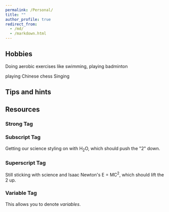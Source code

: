 ```yaml
---
permalink: /Personal/
title: ""
author_profile: true
redirect_from: 
  - /md/
  - /markdown.html
---
```


## Hobbies

Doing aerobic exercises like swimming, playing badminton<br>

playing Chinese chess
Singing

## Tips and hints



## Resources



### Strong Tag


### Subscript Tag

Getting our science styling on with H<sub>2</sub>O, which should push the "2" down.

### Superscript Tag

Still sticking with science and Isaac Newton's E = MC<sup>2</sup>, which should lift the 2 up.

### Variable Tag

This allows you to denote <var>variables</var>.
